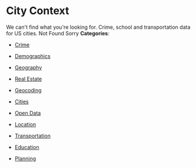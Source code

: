 # City Context


We can't find what you're looking for. Crime, school and transportation data for US cities. Not Found Sorry
**Categories**:

- [Crime](https://github/awesome-apis/awesome-apis#crime)

- [Demographics](https://github/awesome-apis/awesome-apis#demographics)

- [Geography](https://github/awesome-apis/awesome-apis#geography)

- [Real Estate](https://github/awesome-apis/awesome-apis#real-estate)

- [Geocoding](https://github/awesome-apis/awesome-apis#geocoding)

- [Cities](https://github/awesome-apis/awesome-apis#cities)

- [Open Data](https://github/awesome-apis/awesome-apis#open-data)

- [Location](https://github/awesome-apis/awesome-apis#location)

- [Transportation](https://github/awesome-apis/awesome-apis#transportation)

- [Education](https://github/awesome-apis/awesome-apis#education)

- [Planning](https://github/awesome-apis/awesome-apis#planning)



